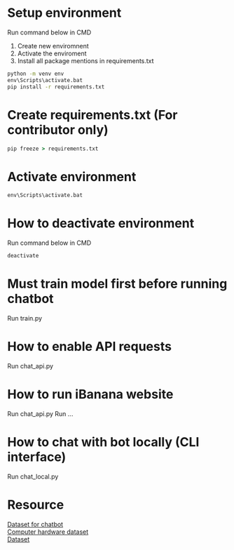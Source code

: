 # Setup environment

Run command below in CMD
1. Create new enviromnent
2. Activate the enviroment
3. Install all package mentions in requirements.txt

```cmd
python -m venv env
env\Scripts\activate.bat  
pip install -r requirements.txt
```

# Create requirements.txt (For contributor only)
```cmd
pip freeze > requirements.txt
```

# Activate environment

```cmd
env\Scripts\activate.bat  
```

# How to deactivate environment

Run command below in CMD

```cmd
deactivate
```

# Must train model first before running chatbot
Run train.py

# How to enable API requests
Run chat_api.py

# How to run iBanana website
Run chat_api.py
Run ...

# How to chat with bot locally (CLI interface)
Run chat_local.py


# Resource
[Dataset for chatbot](https://www.kaggle.com/datasets/grafstor/simple-dialogs-for-chatbot?resource=download) <br>
[Computer hardware dataset](https://www.kaggle.com/datasets/dilshaansandhu/general-computer-hardware-dataset/data) <br>
[Dataset](https://github.com/Thavarshan/nesbot/blob/main/intents.json#L2)